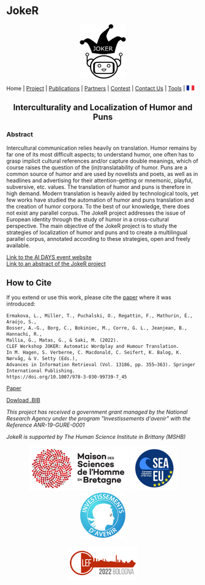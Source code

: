 
# JokeR
<p align="center">
  <img src="./img/joker.png" width="120" height="142">
</p>

 Home | [Project](index) | [Publications](publications) | [Partners](partners) | [Contest](contest) | [Contact Us](contact) | [Tools](tools) | [<img src="img/drapeaufr.png" width="20">](http://www.joker-project.com/clef-2022/FR/index)
<br>

<h2 align="center">Interculturality and Localization of Humor and Puns</h2>

<h3>Abstract</h3>

Intercultural communication relies heavily on translation. Humor remains by far one of its most difficult aspects; to understand humor, one often has to grasp implicit cultural references and/or capture double meanings, which of course raises the question of the (in)translatability of humor. Puns are a common source of humor and are used by novelists and poets, as well as in headlines and advertising for their attention-getting or mnemonic, playful, subversive, etc. values. The translation of humor and puns is therefore in high demand. Modern translation is heavily aided by technological tools, yet few works have studied the automation of humor and puns translation and the creation of humor corpora. To the best of our knowledge, there does not exist any parallel corpus. The JokeR project addresses the issue of European identity through the study of humor in a cross-cultural perspective. The main objective of the JokeR project is to study the strategies of localization of humor and puns and to create a multilingual parallel corpus, annotated according to these strategies, open and freely available.


<a href="https://ai-days.bzh/" target="_blank">Link to the AI DAYS event website</a>
<br />
<a href="./JOKER Brest IA.pdf" target="_blank">Link to an abstract of the JokeR project</a>

## How to Cite
If you extend or use this work, please cite the [paper](https://link.springer.com/chapter/10.1007/978-3-030-99739-7_45) where it was introduced:
```
Ermakova, L., Miller, T., Puchalski, O., Regattin, F., Mathurin, É., Araújo, S., 
Bosser, A.-G., Borg, C., Bokiniec, M., Corre, G. L., Jeanjean, B., Hannachi, R., 
Mallia, Ġ., Matas, G., & Saki, M. (2022). 
CLEF Workshop JOKER: Automatic Wordplay and Humour Translation. 
In M. Hagen, S. Verberne, C. Macdonald, C. Seifert, K. Balog, K. Nørvåg, & V. Setty (Eds.), 
Advances in Information Retrieval (Vol. 13186, pp. 355–363). Springer International Publishing. 
https://doi.org/10.1007/978-3-030-99739-7_45
```
[Paper](https://doi.org/10.1007/978-3-030-99739-7_45)

[Dowload .BIB](./BibTex/joker_ecir_2022.bib)

<p>
<em>This project has received a government grant managed by the National Research Agency under the program "Investissements d'avenir" with the Reference ANR-19-GURE-0001</em>
</p>
<p>
<em>JokeR is supported by The Human Science Institute in Brittany (MSHB)</em>
</p>
<div align="center">
  <a href="https://www.mshb.fr"><img src="img/mshb.jpg" height="120"></a>
  <a href="https://sea-eu.org/?lang=fr"><img src="img/sea-eu.png" height="120"></a>
  <a href="https://www.gouvernement.fr/le-programme-d-investissements-d-avenir"><img src="img/investissement-avenir.jpeg" height="120"></a>
</div>
<br />
<div align="center">
  <a href="https://clef2022.clef-initiative.eu/index.php"><img src="img/clef2022.png" height="90"></a> 
</div>

